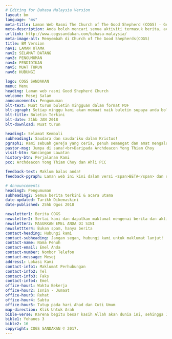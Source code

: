 ```yaml
---
# Editing for Bahasa Malaysia Version
layout: bm
language: "ms"
meta-title: Laman Web Rasmi The Church of The Good Shepherd (COGS) - Gereja Anglikan
meta-description: Anda boleh mencari semua aktiviti termasuk berita, acara, pengumuman dan maklumat yang berkaitan dengan The Church of The Good Shepherd (COGS) di Sandakan.
urllink: http://www.cogssandakan.com/bahasa-malaysia/
meta-image-alt: Menyembah di Church of The Good Shepherds(COGS)
title: BM Version
nav1: LAMAN UTAMA
nav2: SELAMAT DATANG
nav3: PENGUMUMAN
nav4: PENDIDIKAN
nav5: MUAT TURUN
nav6: HUBUNGI

logo: COGS SANDAKAN
menu: Menu
heading: Laman web rasmi Good Shepherd Church
welcome: Mesej Salam
announcements: Pengumuman
blt-text: Muat turun buletin mingguan dalam format PDF
blt-pgraph: Setiap minggu kami akan memuat naik buletin supaya anda boleh membacanya di telefon pintar anda (buletin yang dicetak masih ada pada setiap kebaktian).
blt-title: Buletin Terkini
blt-date: 21hb JAN 2018
blt-download: Muat turun

heading1: Selamat Kembali
subheading1: Saudara dan saudariku dalam Kristus!
pgraph1: Kami sebuah gereja yang ceria, penuh semangat dan amat mengalu-alukan mereka yang ingin mengenali Yesus dan yang ingin menjalani versi kehidupan mereka yang terbaik. Lokasi gereja kami mudah ditemui dan kami mempunyai rancangan-rancangan yang besar untuk tahun-tahun yang mendatang. Silalah kunjungi salah satu daripada sesi ibadah hari Sabtu atau Ahad dan sambutlah ucapan selamat datang yang penuh kehangatan. Kami ingin bertemu dengan anda!
pastor-msg: Jumpa di sana!<br>Daripada Archdeacon Yong Thiam Choy
visit-btn: Rancangan Lawatan
history-btn: Perjalanan Kami
pcc: Archdeacon Yong Thiam Choy dan Ahli PCC

feedback-text: Maklum balas anda!
feedback-pgraph: Laman web ini kini dalam versi <span>BETA</span> dan sasaran kami adalah untuk memberitahu pelawat tentang aktiviti terkini, berita, kejadian/peristiwa dan pengumuman. Kami berbesar hati sekiranya anda boleh memberi maklum balas demi penambahbaikan laman web ini. Sila klik di <span><a href="https://goo.gl/forms/CMb7j9jtieQ6QbVJ2" target="_blank">sini</a></span> untuk maklum balas anda. Terima kasih!

# Announcements
heading2: Pengumuman
subheading2: Semua berita terkini & acara utama
date-updated: Tarikh Dikemaskini
date-published: 25hb Ogos 2018

newsletter1: Berita COGS
newsletter2: Sertai kami dan dapatkan maklumat mengenai berita dan aktiviti terkini. Jangan terlepas sebarang perincian aktiviti kami yang melibatkan anda.
newsletter3: MASUKKAN EMEL ANDA DI SINI
newslettter4: Bukan spam, hanya berita
contact-heading: Hubungi kami
contact-subheading: Jangan segan, hubungi kami untuk maklumat lanjut!
contact-name: Nama Penuh
contact-email: Emel Anda
contact-number: Nombor Telefon
contact-message: Mesej
address1: Lokasi Kami
contact-info1: Maklumat Perhubungan
contact-info2: Tel
contact-info3: Faks
contact-info4: Emel
office-hour1: Waktu Bekerja
office-hour2: Isnin - Jumaat
office-hour3: Rehat
office-hour4: Sabtu
office-hour5: Tutup pada hari Ahad dan Cuti Umum
map-direction: Klik Untuk Arah
bible-verse: Karena begitu besar kasih Allah akan dunia ini, sehingga Ia telah mengaruniakan Anak-Nya yang tunggal, supaya setiap orang yang percaya kepada-Nya tidak binasa, melainkan beroleh hidup yang kekal.
bible1: Yohanes 3
bible2: 16
copyright: COGS SANDAKAN © 2017.
---
```

